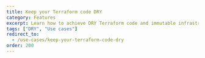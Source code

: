 ```yaml
---
title: Keep your Terraform code DRY
category: Features
excerpt: Learn how to achieve DRY Terraform code and immutable infrastructure.
tags: ["DRY", "Use cases"]
redirect_to:
  - /use-cases/keep-your-terraform-code-dry
order: 200
---
```


